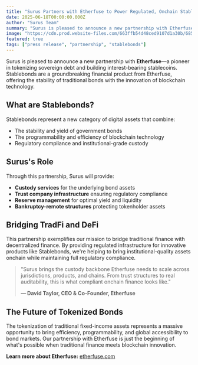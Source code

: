 ```yaml
---
title: "Surus Partners with Etherfuse to Power Regulated, Onchain Stablebonds"
date: 2025-06-18T00:00:00.000Z
author: "Surus Team"
summary: "Surus is pleased to announce a new partnership with Etherfuse—a pioneer in tokenizing sovereign debt and building interest-bearing stablecoins."
image: "https://cdn.prod.website-files.com/663ffb54d48ced9107d1a30b/6851db291cb3a9283b31d072_ethxsurus%20lgoo*.png"
featured: true
tags: ["press release", "partnership", "stablebonds"]
---
```


Surus is pleased to announce a new partnership with **Etherfuse**—a pioneer in tokenizing sovereign debt and building interest-bearing stablecoins. Stablebonds are a groundbreaking financial product from Etherfuse, offering the stability of traditional bonds with the innovation of blockchain technology.

## What are Stablebonds?

Stablebonds represent a new category of digital assets that combine:
- The stability and yield of government bonds
- The programmability and efficiency of blockchain technology
- Regulatory compliance and institutional-grade custody

## Surus's Role

Through this partnership, Surus will provide:

- **Custody services** for the underlying bond assets
- **Trust company infrastructure** ensuring regulatory compliance
- **Reserve management** for optimal yield and liquidity
- **Bankruptcy-remote structures** protecting tokenholder assets

## Bridging TradFi and DeFi

This partnership exemplifies our mission to bridge traditional finance with decentralized finance. By providing regulated infrastructure for innovative products like Stablebonds, we're helping to bring institutional-quality assets onchain while maintaining full regulatory compliance.

> "Surus brings the custody backbone Etherfuse needs to scale across jurisdictions, products, and chains. From trust structures to real auditability, this is what compliant onchain finance looks like." 
> 
> **— David Taylor, CEO & Co-Founder, Etherfuse**

## The Future of Tokenized Bonds

The tokenization of traditional fixed-income assets represents a massive opportunity to bring efficiency, programmability, and global accessibility to bond markets. Our partnership with Etherfuse is just the beginning of what's possible when traditional finance meets blockchain innovation.

**Learn more about Etherfuse:** [etherfuse.com](https://etherfuse.com)
